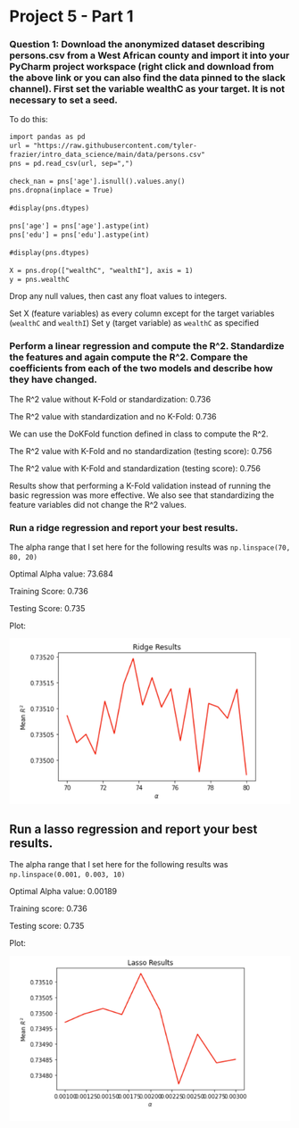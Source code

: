 # Project 5 - Part 1

### Question 1: Download the anonymized dataset describing persons.csv from a West African county and import it into your PyCharm project workspace (right click and download from the above link or you can also find the data pinned to the slack channel). First set the variable wealthC as your target. It is not necessary to set a seed.

To do this: 

```
import pandas as pd
url = "https://raw.githubusercontent.com/tyler-frazier/intro_data_science/main/data/persons.csv"
pns = pd.read_csv(url, sep=",")

check_nan = pns['age'].isnull().values.any()
pns.dropna(inplace = True)

#display(pns.dtypes)

pns['age'] = pns['age'].astype(int)
pns['edu'] = pns['edu'].astype(int)

#display(pns.dtypes)

X = pns.drop(["wealthC", "wealthI"], axis = 1)
y = pns.wealthC
```
Drop any null values, then cast any float values to integers.

Set X (feature variables) as every column except for the target variables (`wealthC` and `wealthI`)
Set y (target variable) as `wealthC` as specified 

### Perform a linear regression and compute the R^2. Standardize the features and again compute the R^2. Compare the coefficients from each of the two models and describe how they have changed.

The R^2 value without K-Fold or standardization: 0.736

The R^2 value with standardization and no K-Fold:  0.736

We can use the DoKFold function defined in class to compute the R^2. 

The R^2 value with K-Fold and no standardization (testing score): 0.756

The R^2 value with K-Fold and standardization (testing score): 0.756

Results show that performing a K-Fold validation instead of running the basic regression was more effective. We also see that standardizing the feature variables did not change the R^2 values. 

### Run a ridge regression and report your best results.

The alpha range that I set here for the following results was `np.linspace(70, 80, 20)`

Optimal Alpha value: 73.684

Training Score: 0.736

Testing Score: 0.735

Plot: 

![](ridge1.png) 

## Run a lasso regression and report your best results.

The alpha range that I set here for the following results was `np.linspace(0.001, 0.003, 10)`

Optimal Alpha value: 0.00189

Training score: 0.736

Testing score: 0.735

Plot: 

![](lasso1.png)




















